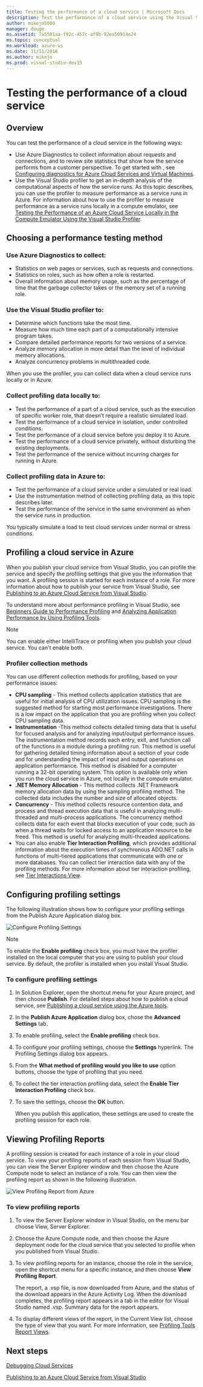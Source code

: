 ```yaml
---
title: Testing the performance of a cloud service | Microsoft Docs
description: Test the performance of a cloud service using the Visual Studio profiler
author: mikejo5000
manager: douge
ms.assetid: 7a5501aa-f92c-457c-af9b-92ea50914e24
ms.topic: conceptual
ms.workload: azure-vs
ms.date: 11/11/2016
ms.author: mikejo
ms.prod: visual-studio-dev15
---
```

# Testing the performance of a cloud service
## Overview
You can test the performance of a cloud service in the following ways:

* Use Azure Diagnostics to collect information about requests and connections, and to review site statistics that show how the service performs from a customer perspective. To get started with , see [Configuring diagnostics for Azure Cloud Services and Virtual Machines](http://go.microsoft.com/fwlink/p/?LinkId=623009).
* Use the Visual Studio profiler to get an in-depth analysis of the computational aspects of how the service runs. As this topic describes, you can use the profiler to measure performance as a service runs in Azure. For information about how to use the profiler to measure performance as a service runs locally in a compute emulator, see [Testing the Performance of an Azure Cloud Service Locally in the Compute Emulator Using the Visual Studio Profiler](http://go.microsoft.com/fwlink/p/?LinkId=262845).

## Choosing a performance testing method
### Use Azure Diagnostics to collect:
* Statistics on web pages or services, such as requests and connections.
* Statistics on roles, such as how often a role is restarted.
* Overall information about memory usage, such as the percentage of time that the garbage collector takes or the memory set of a running role.

### Use the Visual Studio profiler to:
* Determine which functions take the most time.
* Measure how much time each part of a computationally intensive program takes.
* Compare detailed performance reports for two versions of a service.
* Analyze memory allocation in more detail than the level of individual memory allocations.
* Analyze concurrency problems in multithreaded code.

When you use the profiler, you can collect data when a cloud service runs locally or in Azure.

### Collect profiling data locally to:
* Test the performance of a part of a cloud service, such as the execution of specific worker role, that doesn’t require a realistic simulated load.
* Test the performance of a cloud service in isolation, under controlled conditions.
* Test the performance of a cloud service before you deploy it to Azure.
* Test the performance of a cloud service privately, without disturbing the existing deployments.
* Test the performance of the service without incurring charges for running in Azure.

### Collect profiling data in Azure to:
* Test the performance of a cloud service under a simulated or real load.
* Use the instrumentation method of collecting profiling data, as this topic describes later.
* Test the performance of the service in the same environment as when the service runs in production.

You typically simulate a load to test cloud services under normal or stress conditions.

## Profiling a cloud service in Azure
When you publish your cloud service from Visual Studio, you can profile the service and specify the profiling settings that give you the information that you want. A profiling session is started for each instance of a role. For more information about how to publish your service from Visual Studio, see [Publishing to an Azure Cloud Service from Visual Studio](vs-azure-tools-publishing-a-cloud-service.md).

To understand more about performance profiling in Visual Studio, see [Beginners Guide to Performance Profiling](https://msdn.microsoft.com/library/azure/ms182372.aspx) and [Analyzing Application Performance by Using Profiling Tools](https://msdn.microsoft.com/library/azure/z9z62c29.aspx).

> [!NOTE]
> You can enable either IntelliTrace or profiling when you publish your cloud service. You can't enable both.
> 
> 

### Profiler collection methods
You can use different collection methods for profiling, based on your performance issues:

* **CPU sampling** - This method collects application statistics that are useful for initial analysis of CPU utilization issues. CPU sampling is the suggested method for starting most performance investigations. There is a low impact on the application that you are profiling when you collect CPU sampling data.
* **Instrumentation** -This method collects detailed timing data that is useful for focused analysis and for analyzing input/output performance issues. The instrumentation method records each entry, exit, and function call of the functions in a module during a profiling run. This method is useful for gathering detailed timing information about a section of your code and for understanding the impact of input and output operations on application performance. This method is disabled for a computer running a 32-bit operating system. This option is available only when you run the cloud service in Azure, not locally in the compute emulator.
* **.NET Memory Allocation** - This method collects .NET Framework memory allocation data by using the sampling profiling method. The collected data includes the number and size of allocated objects.
* **Concurrency** - This method collects resource contention data, and process and thread execution data that is useful in analyzing multi-threaded and multi-process applications. The concurrency method collects data for each event that blocks execution of your code, such as when a thread waits for locked access to an application resource to be freed. This method is useful for analyzing multi-threaded applications.
* You can also enable **Tier Interaction Profiling**, which provides additional information about the execution times of synchronous ADO.NET calls in functions of multi-tiered applications that communicate with one or more databases. You can collect tier interaction data with any of the profiling methods. For more information about tier interaction profiling, see [Tier Interactions View](https://msdn.microsoft.com/library/azure/dd557764.aspx).

## Configuring profiling settings
The following illustration shows how to configure your profiling settings from the Publish Azure Application dialog box.

![Configure Profiling Settings](./media/vs-azure-tools-performance-profiling-cloud-services/IC526984.png)

> [!NOTE]
> To enable the **Enable profiling** check box, you must have the profiler installed on the local computer that you are using to publish your cloud service. By default, the profiler is installed when you install Visual Studio.
> 
> 

### To configure profiling settings
1. In Solution Explorer, open the shortcut menu for your Azure project, and then choose **Publish**. For detailed steps about how to publish a cloud service, see [Publishing a cloud service using the Azure tools](http://go.microsoft.com/fwlink/p?LinkId=623012).
2. In the **Publish Azure Application** dialog box, chose the **Advanced Settings** tab.
3. To enable profiling, select the **Enable profiling** check box.
4. To configure your profiling settings, choose the **Settings** hyperlink. The Profiling Settings dialog box appears.
5. From the **What method of profiling would you like to use** option buttons, choose the type of profiling that you need.
6. To collect the tier interaction profiling data, select the **Enable Tier Interaction Profiling** check box.
7. To save the settings, choose the **OK** button.
   
    When you publish this application, these settings are used to create the profiling session for each role.

## Viewing Profiling Reports
A profiling session is created for each instance of a role in your cloud service. To view your profiling reports of each session from Visual Studio, you can view the Server Explorer window and then choose the Azure Compute node to select an instance of a role. You can then view the profiling report as shown in the following illustration.

![View Profiling Report from Azure](./media/vs-azure-tools-performance-profiling-cloud-services/IC748914.png)

### To view profiling reports
1. To view the Server Explorer window in Visual Studio, on the menu bar choose View, Server Explorer.
2. Choose the Azure Compute node, and then choose the Azure deployment node for the cloud service that you selected to profile when you published from Visual Studio.
3. To view profiling reports for an instance, choose the role in the service, open the shortcut menu for a specific instance, and then choose **View Profiling Report**.
   
    The report, a .vsp file, is now downloaded from Azure, and the status of the download appears in the  Azure Activity Log. When the download completes, the profiling report appears in a tab in the editor for Visual Studio named <Role name>*<Instance Number>*<identifier>.vsp. Summary data for the report appears.
4. To display different views of the report, in the Current View list, choose the type of view that you want. For more information, see [Profiling Tools Report Views](https://msdn.microsoft.com/library/azure/bb385755.aspx).

## Next steps
[Debugging Cloud Services](vs-azure-tools-debug-cloud-services-virtual-machines.md)

[Publishing to an Azure Cloud Service from Visual Studio](vs-azure-tools-publishing-a-cloud-service.md)
